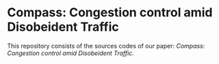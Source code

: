 # Compass: Congestion control amid Disobeident Traffic
This repository consists of the sources codes of our paper: *Compass: Congestion control amid Disobeident Traffic.*
